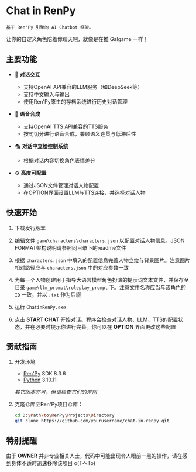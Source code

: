 # Chat in RenPy 

    基于 Ren'Py 引擎的 AI Chatbot 框架。

让你的自定义角色陪着你聊天吧，就像是在推 Galgame 一样！


## 主要功能

- 💬 **对话交互**
  - 支持OpenAI API兼容的LLM服务（如DeepSeek等）
  - 支持中文输入与输出
  - 使用Ren'Py原生的存档系统进行历史对话管理

- 📢 **语音合成**
  - 支持OpenAI TTS API兼容的TTS服务
  - 按句切分进行语音合成，兼顾语义连贯与低滞后性

- 🎭 **对话中立绘控制系统**
  - 根据对话内容切换角色表情差分

- ⚙️ **高度可配置**
  - 通过JSON文件管理对话人物配置
  - 在OPTION界面设置LLM与TTS连接，并选择对话人物

## 快速开始
1. 下载发行版本
   
2. 编辑文件 `game\characters\characters.json` 以配置对话人物信息。JSON FORMAT架构说明请参照同目录下的readme文件
   
3. 根据 `characters.json` 中填入的配置信息完善人物立绘与背景图片。注意图片相对路径应与 `characters.json` 中的对应参数一致
   
4. 为每一个人物创建用于指导大语言模型角色扮演的提示词文本文件，并保存至目录 `game\llm_prompt\roleplay_prompt` 下。注意文件名称应当与该角色的 `ID` 一致，并以 `.txt` 作为后缀
   
5. 运行 `ChatinRenPy.exe`
   
6. 点击 **START CHAT** 开始对话。程序会检查对话人物、LLM、TTS的配置状态，并在必要时提示你进行完善。你可以在 **OPTION** 界面更改这些配置

## 贡献指南

1. 开发环境

   - [Ren'Py](https://www.renpy.org/) SDK 8.3.6
   - [Python](https://www.python.org/) 3.10.11

    *其它版本亦可，但请检查它们的差别*

2. 克隆仓库至Ren'Py项目仓库：
   ```bash
   cd D:\Path\to\RenPy\Projects\Directory
   git clone https://github.com/yourusername/chat-in-renpy.git
   ```


## 特别提醒
  由于 **OWNER** 并非专业相关人士，代码中可能出现令人眼前一黑的操作，请在感到身体不适时迅速移除该项目 o(TヘTo) 
